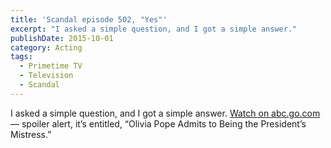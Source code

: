 ```yaml
---
title: 'Scandal episode 502, "Yes"'
excerpt: "I asked a simple question, and I got a simple answer."
publishDate: 2015-10-01
category: Acting
tags:
  - Primetime TV
  - Television
  - Scandal
---
```


I asked a simple question, and I got a simple answer. [Watch on abc.go.com](http://abc.go.com/shows/scandal/video/VDKA0_uqv8w95b) — spoiler alert, it’s entitled, “Olivia Pope Admits to Being the President’s Mistress.”
